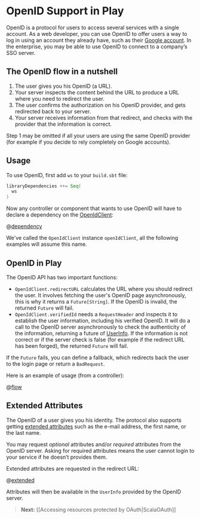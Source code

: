 <!--- Copyright (C) 2009-2013 Typesafe Inc. <http://www.typesafe.com> -->
# OpenID Support in Play

OpenID is a protocol for users to access several services with a single account. As a web developer, you can use OpenID to offer users a way to log in using an account they already have, such as their [Google account](https://developers.google.com/accounts/docs/OpenID). In the enterprise, you may be able to use OpenID to connect to a company’s SSO server.

## The OpenID flow in a nutshell

1. The user gives you his OpenID (a URL).
2. Your server inspects the content behind the URL to produce a URL where you need to redirect the user.
3. The user confirms the authorization on his OpenID provider, and gets redirected back to your server.
4. Your server receives information from that redirect, and checks with the provider that the information is correct.

Step 1 may be omitted if all your users are using the same OpenID provider (for example if you decide to rely completely on Google accounts).

## Usage

To use OpenID, first add `ws`  to your `build.sbt` file:

```scala
libraryDependencies ++= Seq(
  ws
)
```

Now any controller or component that wants to use OpenID will have to declare a dependency on the [OpenIdClient](api/scala/index.html#play.api.libs.openid.OpenIdClient):

@[dependency](code/ScalaOpenIdSpec.scala)

We've called the `OpenIdClient` instance `openIdClient`, all the following examples will assume this name.

## OpenID in Play

The OpenID API has two important functions:

* `OpenIdClient.redirectURL` calculates the URL where you should redirect the user. It involves fetching the user's OpenID page asynchronously, this is why it returns a `Future[String]`. If the OpenID is invalid, the returned `Future` will fail.
* `OpenIdClient.verifiedId` needs a `RequestHeader` and inspects it to establish the user information, including his verified OpenID. It will do a call to the OpenID server asynchronously to check the authenticity of the information, returning a future of [UserInfo](api/scala/index.html#play.api.libs.openid.UserInfo). If the information is not correct or if the server check is false (for example if the redirect URL has been forged), the returned `Future` will fail.

If the `Future` fails, you can define a fallback, which redirects back the user to the login page or return a `BadRequest`.

Here is an example of usage (from a controller):

@[flow](code/ScalaOpenIdSpec.scala)

## Extended Attributes

The OpenID of a user gives you his identity. The protocol also supports getting [extended attributes](http://openid.net/specs/openid-attribute-exchange-1_0.html) such as the e-mail address, the first name, or the last name.

You may request *optional* attributes and/or *required* attributes from the OpenID server. Asking for required attributes means the user cannot login to your service if he doesn’t provides them.

Extended attributes are requested in the redirect URL:

@[extended](code/ScalaOpenIdSpec.scala)

Attributes will then be available in the `UserInfo` provided by the OpenID server.

> **Next:** [[Accessing resources protected by OAuth|ScalaOAuth]]
